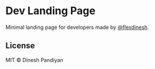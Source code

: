 # Dev Landing Page

Minimal landing page for developers made by [@flexdinesh](https://github.com/flexdinesh/dev-landing-page).

## License

MIT © Dinesh Pandiyan
